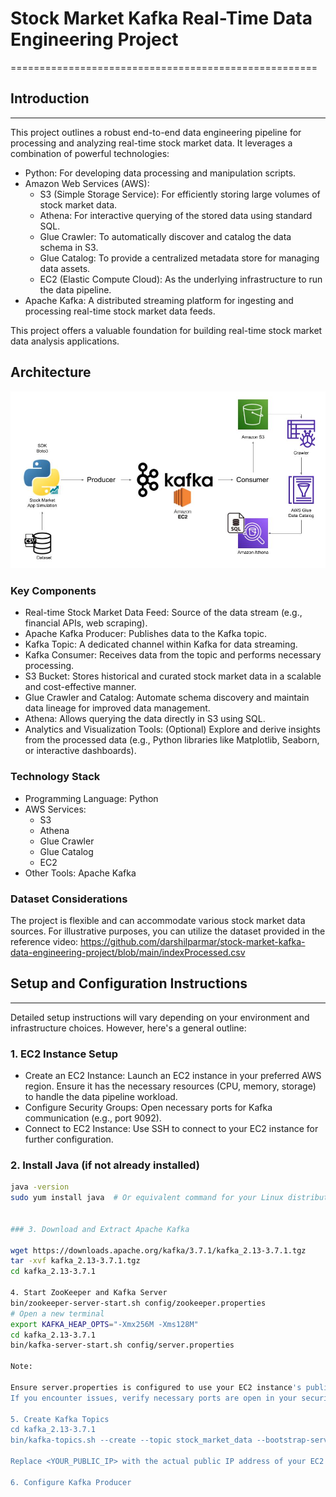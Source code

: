 # Stock Market Kafka Real-Time Data Engineering Project
=====================================================

## Introduction
---------------

This project outlines a robust end-to-end data engineering pipeline for processing and analyzing real-time stock market data. It leverages a combination of powerful technologies:

*   Python: For developing data processing and manipulation scripts.
*   Amazon Web Services (AWS):
    *   S3 (Simple Storage Service): For efficiently storing large volumes of stock market data.
    *   Athena: For interactive querying of the stored data using standard SQL.
    *   Glue Crawler: To automatically discover and catalog the data schema in S3.
    *   Glue Catalog: To provide a centralized metadata store for managing data assets.
    *   EC2 (Elastic Compute Cloud): As the underlying infrastructure to run the data pipeline.
*   Apache Kafka: A distributed streaming platform for ingesting and processing real-time stock market data feeds.

This project offers a valuable foundation for building real-time stock market data analysis applications.

## Architecture 
<img src="Architecture.jpg">

### Key Components

*   Real-time Stock Market Data Feed: Source of the data stream (e.g., financial APIs, web scraping).
*   Apache Kafka Producer: Publishes data to the Kafka topic.
*   Kafka Topic: A dedicated channel within Kafka for data streaming.
*   Kafka Consumer: Receives data from the topic and performs necessary processing.
*   S3 Bucket: Stores historical and curated stock market data in a scalable and cost-effective manner.
*   Glue Crawler and Catalog: Automate schema discovery and maintain data lineage for improved data management.
*   Athena: Allows querying the data directly in S3 using SQL.
*   Analytics and Visualization Tools: (Optional) Explore and derive insights from the processed data (e.g., Python libraries like Matplotlib, Seaborn, or interactive dashboards).

### Technology Stack

*   Programming Language: Python
*   AWS Services:
    *   S3
    *   Athena
    *   Glue Crawler
    *   Glue Catalog
    *   EC2
*   Other Tools: Apache Kafka

### Dataset Considerations

The project is flexible and can accommodate various stock market data sources. For illustrative purposes, you can utilize the dataset provided in the reference video: <https://github.com/darshilparmar/stock-market-kafka-data-engineering-project/blob/main/indexProcessed.csv>

## Setup and Configuration Instructions
--------------------------------------

Detailed setup instructions will vary depending on your environment and infrastructure choices. However, here's a general outline:

### 1. EC2 Instance Setup

*   Create an EC2 Instance: Launch an EC2 instance in your preferred AWS region. Ensure it has the necessary resources (CPU, memory, storage) to handle the data pipeline workload.
*   Configure Security Groups: Open necessary ports for Kafka communication (e.g., port 9092).
*   Connect to EC2 Instance: Use SSH to connect to your EC2 instance for further configuration.

### 2. Install Java (if not already installed)

```bash
java -version
sudo yum install java  # Or equivalent command for your Linux distribution


### 3. Download and Extract Apache Kafka

wget https://downloads.apache.org/kafka/3.7.1/kafka_2.13-3.7.1.tgz
tar -xvf kafka_2.13-3.7.1.tgz
cd kafka_2.13-3.7.1

4. Start ZooKeeper and Kafka Server
bin/zookeeper-server-start.sh config/zookeeper.properties
# Open a new terminal
export KAFKA_HEAP_OPTS="-Xmx256M -Xms128M"
cd kafka_2.13-3.7.1
bin/kafka-server-start.sh config/server.properties

Note:

Ensure server.properties is configured to use your EC2 instance's public IP address (edit the ADVERTISED_LISTENERS property using sudo nano config/server.properties).
If you encounter issues, verify necessary ports are open in your security group settings.

5. Create Kafka Topics
cd kafka_2.13-3.7.1
bin/kafka-topics.sh --create --topic stock_market_data --bootstrap-server <YOUR_PUBLIC_IP>:9092 --replication-factor 1 --partitions 1

Replace <YOUR_PUBLIC_IP> with the actual public IP address of your EC2 instance. This command creates a Kafka topic named stock_market_data with one partition and replication factor of 1. Adjust the number of partitions and replication factor based on your specific requirements.

6. Configure Kafka Producer
